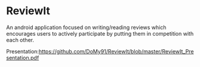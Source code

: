 # ReviewIt
An android application focused on writing/reading reviews which encourages users to actively participate by putting them in competition with each other.

Presentation:https://github.com/DoMy91/ReviewIt/blob/master/ReviewIt_Presentation.pdf
